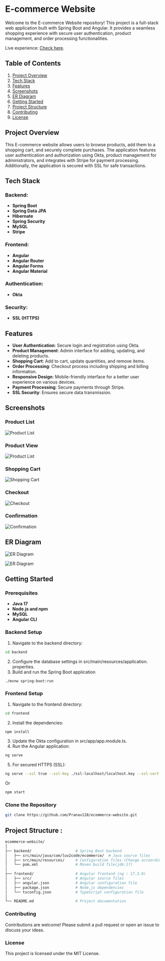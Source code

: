 # E-commerce Website

Welcome to the E-commerce Website repository! This project is a full-stack web application built with Spring Boot and Angular. It provides a seamless shopping experience with secure user authentication, product management, and order processing functionalities.

Live experience: [Check here](https://ecommerce28.netlify.app/products).

## Table of Contents

1. [Project Overview](#project-overview)
2. [Tech Stack](#tech-stack)
3. [Features](#features)
4. [Screenshots](#screenshots)
5. [ER Diagram](#er-diagram)
6. [Getting Started](#getting-started)
7. [Project Structure](#project-structure)
8. [Contributing](#contributing)
9. [License](#license)

## Project Overview

This E-commerce website allows users to browse products, add them to a shopping cart, and securely complete purchases. The application features user authentication and authorization using Okta, product management for administrators, and integrates with Stripe for payment processing. Additionally, the application is secured with SSL for safe transactions.

## Tech Stack

### Backend:
- **Spring Boot**
- **Spring Data JPA**
- **Hibernate**
- **Spring Security**
- **MySQL**
- **Stripe**

### Frontend:
- **Angular**
- **Angular Router**
- **Angular Forms**
- **Angular Material**

### Authentication:
- **Okta**

### Security:
- **SSL (HTTPS)**

## Features

- **User Authentication**: Secure login and registration using Okta.
- **Product Management**: Admin interface for adding, updating, and deleting products.
- **Shopping Cart**: Add to cart, update quantities, and remove items.
- **Order Processing**: Checkout process including shipping and billing information.
- **Responsive Design**: Mobile-friendly interface for a better user experience on various devices.
- **Payment Processing**: Secure payments through Stripe.
- **SSL Security**: Ensures secure data transmission.

## Screenshots

<!-- ### Home Page
![Home Page](01_imp-files/screenshots/home.png) -->

### Product List
![Product List](01_imp-files/screenshots/home.png)

### Product View
![Product List](01_imp-files/screenshots/detail.png)

### Shopping Cart
![Shopping Cart](01_imp-files/screenshots/cart.png)

### Checkout
![Checkout](01_imp-files/screenshots/checkout.png)

### Confirmation
![Confirmation](01_imp-files/screenshots/confirm.png)

## ER Diagram

![ER Diagram](01_imp-files/screenshots/er.png)

![ER Diagram](01_imp-files/screenshots/entityManagerFactory.png)

## Getting Started

### Prerequisites

- **Java 17**
- **Node.js and npm**
- **MySQL**
- **Angular CLI**

### Backend Setup
1. Navigate to the backend directory:
```sh
cd backend
```
2. Configure the database settings in src/main/resources/application.     properties.
3. Build and run the Spring Boot application

```sh
./mvnw spring-boot:run
```

### Frontend Setup
1. Navigate to the frontend directory:
```sh
cd frontend
```
2. Install the dependencies:
```sh
npm install
```
3. Update the Okta configuration in src/app/app.module.ts.
4. Run the Angular application:
```sh
ng serve
```
5. For secured HTTPS (SSL):
```sh
ng serve --ssl true --ssl-key ./ssl-localhost/localhost.key --ssl-cert ./ssl-localhost/localhost.crt
```
Or
```sh
npm start
```

### Clone the Repository

```sh
git clone https://github.com/Pranav128/ecommerce-website.git
```

## Project Structure :
```sh
ecommerce-website/
│
├── backend/                    # Spring Boot backend
│   ├── src/main/java/com/luv2code/ecommerce/  # Java source files
│   ├── src/main/resources/     # Configuration files (Change accoordingly)
│   └── pom.xml                 # Maven build file(jdk:17)
│
├── frontend/                   # Angular frontend (ng : 17.3.0)
│   ├── src/                    # Angular source files
│   ├── angular.json            # Angular configuration file
│   ├── package.json            # Node.js dependencies
│   └── tsconfig.json           # TypeScript configuration file
│
└── README.md                   # Project documentation
```


### Contributing
Contributions are welcome! Please submit a pull request or open an issue to discuss your ideas.

### License
This project is licensed under the MIT License.

